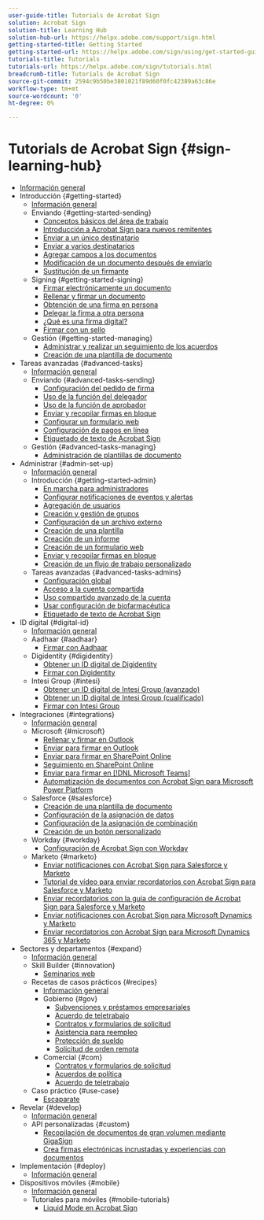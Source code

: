 ```yaml
---
user-guide-title: Tutorials de Acrobat Sign
solution: Acrobat Sign
solution-title: Learning Hub
solution-hub-url: https://helpx.adobe.com/support/sign.html
getting-started-title: Getting Started
getting-started-url: https://helpx.adobe.com/sign/using/get-started-guide.html
tutorials-title: Tutorials
tutorials-url: https://helpx.adobe.com/sign/tutorials.html
breadcrumb-title: Tutorials de Acrobat Sign
source-git-commit: 2594c9b50be3801021f89d60f0fc42389a63c86e
workflow-type: tm+mt
source-wordcount: '0'
ht-degree: 0%

---
```



# Tutorials de Acrobat Sign {#sign-learning-hub}

+ [Información general](overview.md)
+ Introducción {#getting-started}
   + [Información general](sign-beginner-tutorials/beginner-users-overview.md)
   + Enviando {#getting-started-sending}
      + [Conceptos básicos del área de trabajo](sign-beginner-tutorials/quick-tour.md)
      + [Introducción a Acrobat Sign para nuevos remitentes](sign-beginner-tutorials/new-sender.md)
      + [Enviar a un único destinatario](sign-beginner-tutorials/send-to-single-recipient.md)
      + [Enviar a varios destinatarios](sign-beginner-tutorials/send-to-multiple-recipients.md)
      + [Agregar campos a los documentos](sign-beginner-tutorials/adding-fields.md)
      + [Modificación de un documento después de enviarlo](sign-beginner-tutorials/modify-in-flight.md)
      + [Sustitución de un firmante](sign-beginner-tutorials/replace-signer.md)
   + Signing {#getting-started-signing}
      + [Firmar electrónicamente un documento](sign-beginner-tutorials/electronically-sign-a-document.md)
      + [Rellenar y firmar un documento](sign-beginner-tutorials/fill-and-sign.md)
      + [Obtención de una firma en persona](sign-beginner-tutorials/sign-in-person.md)
      + [Delegar la firma a otra persona](sign-beginner-tutorials/delegate-signing.md)
      + [¿Qué es una firma digital?](sign-beginner-tutorials/sign-with-a-digital-signature.md)
      + [Firmar con un sello](sign-beginner-tutorials/sign-with-a-stamp.md)
   + Gestión {#getting-started-managing}
      + [Administrar y realizar un seguimiento de los acuerdos](sign-beginner-tutorials/manage-and-track.md)
      + [Creación de una plantilla de documento](https://experienceleague.adobe.com/docs/document-cloud-learn/sign-learning-hub/admin-set-up/getting-started-admin/create-a-template.html)
+ Tareas avanzadas {#advanced-tasks}
   + [Información general](sign-advanced-users/advanced-users-overview.md)
   + Enviando {#advanced-tasks-sending}
      + [Configuración del pedido de firma](sign-advanced-users/setting-up-routing.md)
      + [Uso de la función del delegador](sign-advanced-users/delegate-signature.md)
      + [Uso de la función de aprobador](sign-advanced-users/add-an-approver.md)
      + [Enviar y recopilar firmas en bloque](https://experienceleague.adobe.com/docs/document-cloud-learn/sign-learning-hub/admin-set-up/getting-started-admin/megasign.html)
      + [Configurar un formulario web](https://experienceleague.adobe.com/docs/document-cloud-learn/sign-learning-hub/admin-set-up/getting-started-admin/webform.html)
      + [Configuración de pagos en línea](sign-advanced-users/set-up-online-payments.md)
      + [Etiquetado de texto de Acrobat Sign](https://experienceleague.adobe.com/docs/document-cloud-learn/sign-learning-hub/admin-set-up/advanced-tasks-admins/adobe-sign-text-tagging.html)
   + Gestión {#advanced-tasks-managing}
      + [Administración de plantillas de documento](sign-advanced-users/edit-a-template.md)
+ Administrar {#admin-set-up}
   + [Información general](admin/intro-admin-overview.md)
   + Introducción {#getting-started-admin}
      + [En marcha para administradores](admin/up-and-running-admin.md)
      + [Configurar notificaciones de eventos y alertas](admin/set-up-shared-events-and-alert.md)
      + [Agregación de usuarios](admin/add-users-to-your-account.md)
      + [Creación y gestión de grupos](admin/create-and-manage-groups.md)
      + [Configuración de un archivo externo](admin/set-up-your-external-archive.md)
      + [Creación de una plantilla](sign-advanced-users/create-a-template.md)
      + [Creación de un informe](admin/create-a-report.md)
      + [Creación de un formulario web](sign-advanced-users/webform.md)
      + [Enviar y recopilar firmas en bloque](sign-advanced-users/megasign.md)
      + [Creación de un flujo de trabajo personalizado](admin/building-a-custom-workflow.md)
   + Tareas avanzadas {#advanced-tasks-admins}
      + [Configuración global](admin/learn-about-global-settings.md)
      + [Acceso a la cuenta compartida](admin/share-account-access.md)
      + [Uso compartido avanzado de la cuenta](admin/advanced-account-sharing.md)
      + [Usar configuración de biofarmacéutica](admin/use-bio-pharma-settings.md)
      + [Etiquetado de texto de Acrobat Sign](sign-advanced-users/adobe-sign-text-tagging.md)
+ ID digital {#digital-id}
   + [Información general](digitalid/digitalid-overview.md)
   + Aadhaar {#aadhaar}
      + [Firmar con Aadhaar](digitalid/aadhaar-sign.md)
   + Digidentity {#digidentity}
      + [Obtener un ID digital de Digidentity](digitalid/digidentity-reg.md)
      + [Firmar con Digidentity](digitalid/digidentity-sign.md)
   + Intesi Group {#intesi}
      + [Obtener un ID digital de Intesi Group (avanzado)](digitalid/intesi-advanced.md)
      + [Obtener un ID digital de Intesi Group (cualificado)](digitalid/intesi-qualified.md)
      + [Firmar con Intesi Group](digitalid/intesi-sign.md)
+ Integraciones {#integrations}
   + [Información general](integrations/integrations-overview.md)
   + Microsoft {#microsoft}
      + [Rellenar y firmar en Outlook](integrations/fill-and-sign-doc-microsoft-outlook.md)
      + [Enviar para firmar en Outlook](integrations/send-for-signature-with-outlook.md)
      + [Enviar para firmar en SharePoint Online](integrations/send-for-signature-with-sharepoint-online.md)
      + [Seguimiento en SharePoint Online](integrations/track-an-agreement-with-sharepoint-online.md)
      + [Enviar para firmar en [!DNL Microsoft Teams]](integrations/adobe-sign-teams-mortgage.md)
      + [Automatización de documentos con Acrobat Sign para Microsoft Power Platform](integrations/documentautomation.md)
   + Salesforce {#salesforce}
      + [Creación de una plantilla de documento](integrations/create-an-agreement-template.md)
      + [Configuración de la asignación de datos](integrations/set-up-data-mapping.md)
      + [Configuración de la asignación de combinación](integrations/set-up-merging-map.md)
      + [Creación de un botón personalizado](integrations/create-a-custom-button.md)
   + Workday {#workday}
      + [Configuración de Acrobat Sign con Workday](integrations/workday.md)
   + Marketo {#marketo}
      + [Enviar notificaciones con Acrobat Sign para Salesforce y Marketo](integrations/marketo-salesforce-sms.md)
      + [Tutorial de vídeo para enviar recordatorios con Acrobat Sign para Salesforce y Marketo](integrations/marketo-salesforce-reminder-video.md)
      + [Enviar recordatorios con la guía de configuración de Acrobat Sign para Salesforce y Marketo](integrations/marketo-salesforce-reminder.md)
      + [Enviar notificaciones con Acrobat Sign para Microsoft Dynamics y Marketo](integrations/marketo-dynamics-sms.md)
      + [Enviar recordatorios con Acrobat Sign para Microsoft Dynamics 365 y Marketo](integrations/marketo-dynamics-reminder.md)
+ Sectores y departamentos {#expand}
   + [Información general](sign-usecase/expand-inspire-overview.md)
   + Skill Builder {#innovation}
      + [Seminarios web](sign-usecase/innovation-series.md)
   + Recetas de casos prácticos {#recipes}
      + [Información general](sign-usecase/recipes.md)
      + Gobierno {#gov}
         + [Subvenciones y préstamos empresariales](sign-usecase/usecasegovgrants.md)
         + [Acuerdo de teletrabajo](sign-usecase/usecasegovtelework.md)
         + [Contratos y formularios de solicitud](sign-usecase/usecasegovcontracts.md)
         + [Asistencia para reempleo](sign-usecase/usecasegovreemployment.md)
         + [Protección de sueldo](sign-usecase/usecasegovpaycheck.md)
         + [Solicitud de orden remota](sign-usecase/usecasegovremote.md)
      + Comercial {#com}
         + [Contratos y formularios de solicitud](sign-usecase/usecasecomcontracts.md)
         + [Acuerdos de política](sign-usecase/usecasecompolicy.md)
         + [Acuerdo de teletrabajo](sign-usecase/usecasecomtelework.md)
   + Caso práctico {#use-case}
      + [Escaparate](sign-usecase/use-case-showcase.md)
+ Revelar {#develop}
   + [Información general](develop/develop-overview.md)
   + API personalizadas {#custom}
      + [Recopilación de documentos de gran volumen mediante GigaSign](develop/gigasign.md)
      + [Crea firmas electrónicas incrustadas y experiencias con documentos](develop/embeddedesignature.md)
+ Implementación {#deploy}
   + [Información general](deploy-overview.md)
+ Dispositivos móviles {#mobile}
   + [Información general](mobile/mobile-overview.md)
   + Tutoriales para móviles {#mobile-tutorials}
      + [Liquid Mode en Acrobat Sign](mobile/liquidmode.md)
